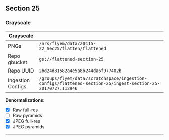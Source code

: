 Section 25
----------

### Grayscale

| Grayscale         |                                                                                |
|-------------------|--------------------------------------------------------------------------------|
| PNGs              | `/nrs/flyem/data/Z0115-22_Sec25/flatten/flattened`                             |
| Repo gbucket      | `gs://flattened-section-25`                                                    |
| Repo UUID         | `2bd24d81582a4e5a8b244da6f977402b`                                             |
| Ingestion Configs | `/groups/flyem/data/scratchspace/ingestion-configs/flattened-section-25/ingest-section-25-20170727.112946`       |

**Denormalizations:**

- [X] Raw full-res
- [ ] Raw pyramids
- [X] JPEG full-res
- [X] JPEG pyramids

---

